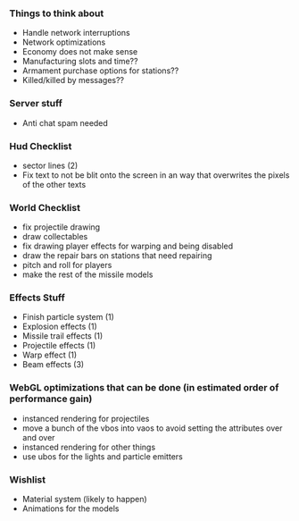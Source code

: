 ### Things to think about

- Handle network interruptions
- Network optimizations
- Economy does not make sense
- Manufacturing slots and time??
- Armament purchase options for stations??
- Killed/killed by messages??

### Server stuff

- Anti chat spam needed

### Hud Checklist

- sector lines (2)
- Fix text to not be blit onto the screen in an way that overwrites the pixels of the other texts

### World Checklist

- fix projectile drawing
- draw collectables
- fix drawing player effects for warping and being disabled
- draw the repair bars on stations that need repairing
- pitch and roll for players
- make the rest of the missile models

### Effects Stuff

- Finish particle system (1)
- Explosion effects (1)
- Missile trail effects (1)
- Projectile effects (1)
- Warp effect (1)
- Beam effects (3)

### WebGL optimizations that can be done (in estimated order of performance gain)

- instanced rendering for projectiles
- move a bunch of the vbos into vaos to avoid setting the attributes over and over
- instanced rendering for other things
- use ubos for the lights and particle emitters

### Wishlist

- Material system (likely to happen)
- Animations for the models
